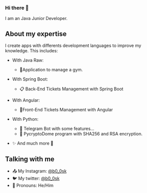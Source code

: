 
<!--
**b0-0sk/b0-0sk** is a ✨ _special_ ✨ repository because its `README.md` (this file) appears on your GitHub profile.
-->
### Hi there 👋
 I am an Java Junior Developer. 
 
 ## About my expertise 
 
 I create apps with differents development languages to improve my knowledge. This includes: 
 
  - With Java Raw: 
    - 🤸‍Application to manage a gym. 
    
  - With Spring Boot: 
    - 📋 Back-End Tickets Management with Spring Boot 
    
  - With Angular: 
    - 👱‍Front-End Tickets Management with Angular 
    
  - With Python: 
    - 🤖 Telegram Bot with some features… 
    - 📩 PycryptoDome program with SHA256 and RSA encryption. 
    
  - ✨ And much more 🙂 
  
 ## Talking with me 
 
  - 📤 My Instagram: [@b0_0sk](https://www.instagram.com/b0_0sk/) 
  - 🐦 My twitter: [@b0_0sk](https://twitter.com/b0_0sk) 
  - 💬 Pronouns: He/Him 
